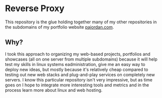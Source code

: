 # Reverse Proxy 
This repository is the glue holding together many of my other repositories in the subdomains of my portfolio website [pajordan.com](https://pajordan.com).
## Why?
I took this approach to organizing my web-based projects, portfolios and showcases (all on one server from multiple subdomains) because it will help test my skills in linux systems eadministration, give me an easy way to deploy new ideas, but mostly because it's relatively cheap compared to testing out new web stacks and plug-and-play services on completely new servers.
I know this particular repository isn't very impressive, but as time goes on I hope to integrate more interesting tools and metrics and in the process learn more about linux and web hosting.
